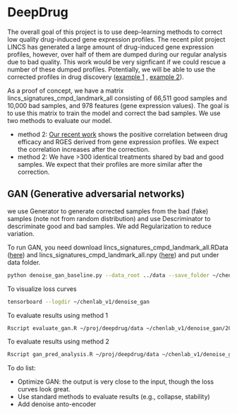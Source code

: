 # DeepDrug

The overall goal of this project is to use deep-learning methods to correct low quality drug-induced gene expression profiles. The recent pilot project LINCS has generated a large amount of drug-induced gene expression profiles, however, over half of them are dumped during our regular analysis due to bad quality. This work would be very signficant if we could rescue a number of these dumped profiles. Potentially, we will be able to use the corrected profiles in drug discovery ([example 1](http://www.gastrojournal.org/article/S0016-5085(17)30264-0/abstract) , [example 2](https://www.nature.com/articles/ncomms16022)).

As a proof of concept, we have a matrix lincs_signatures_cmpd_landmark_all consisting of 66,511 good samples and  10,000 bad samples, and 978 features (gene expression values). The goal is to use this matrix to train the model and correct the bad samples. We use two methods to evaluate our model.
  - method 2: [Our recent work](https://www.nature.com/articles/ncomms16022) shows the positive correlation between drug efficacy and RGES derived from gene expression profiles. We expect the correlation increases after the correction.
  - method 2: We have >300 identical treatments shared by bad and good samples. We expect that their profiles are more similar after the correction.

## GAN (Generative adversarial networks)
we use Generator to generate corrected samples from the bad (fake) samples (note not from random distribution) and use Descriminator to descriminate good and bad samples. We add Regularization to reduce variation.

To run GAN, you need download lincs_signatures_cmpd_landmark_all.RData ([here](https://ucsf.box.com/s/7rskmewkk9tm1llxzdd6muwu4nzil96c)) and lincs_signatures_cmpd_landmark_all.npy ([here](https://ucsf.box.com/s/8rrfobdf10eyydgv362045akjn1wo12a)) and  put under data folder.
```sh
python denoise_gan_baseline.py --data_root ../data --save_folder ~/chenlab_v1/ --cuda --lr 0.0005
```
To visualize loss curves
```sh
tensorboard --logdir ~/chenlab_v1/denoise_gan
```
To evaluate results using method 1
```sh
Rscript evaluate_gan.R ~/proj/deepdrug/data ~/chenlab_v1/denoise_gan/2017-07-27-17-04-15_baseline/ 10000
```
To evaluate results using method 2
```sh
Rscript gan_pred_analysis.R ~/proj/deepdrug/data ~/chenlab_v1/denoise_gan/2017-07-28-02-04-49_baseline/ 40000
```

To do list:
* Optimize GAN: the output is very close to the input, though the loss curves look great.
* Use standard methods to evaluate results (e.g., collapse, stability)
* Add denoise anto-encoder